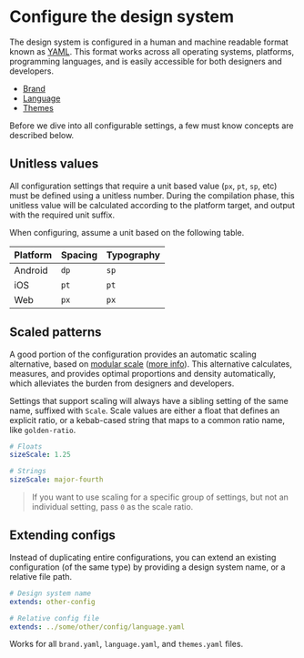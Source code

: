 # Configure the design system

The design system is configured in a human and machine readable format known as
[YAML](https://en.wikipedia.org/wiki/YAML). This format works across all operating systems,
platforms, programming languages, and is easily accessible for both designers and developers.

- [Brand](./brand.md)
- [Language](./language.md)
- [Themes](./themes.md)

Before we dive into all configurable settings, a few must know concepts are described below.

## Unitless values

All configuration settings that require a unit based value (`px`, `pt`, `sp`, etc) must be defined
using a unitless number. During the compilation phase, this unitless value will be calculated
according to the platform target, and output with the required unit suffix.

When configuring, assume a unit based on the following table.

| Platform | Spacing | Typography |
| -------- | ------- | ---------- |
| Android  | `dp`    | `sp`       |
| iOS      | `pt`    | `pt`       |
| Web      | `px`    | `px`       |

## Scaled patterns

A good portion of the configuration provides an automatic scaling alternative, based on
[modular scale](https://www.modularscale.com)
([more info](https://alistapart.com/article/more-meaningful-typography/)). This alternative
calculates, measures, and provides optimal proportions and density automatically, which alleviates
the burden from designers and developers.

Settings that support scaling will always have a sibling setting of the same name, suffixed with
`Scale`. Scale values are either a float that defines an explicit ratio, or a kebab-cased string
that maps to a common ratio name, like `golden-ratio`.

```yaml
# Floats
sizeScale: 1.25

# Strings
sizeScale: major-fourth
```

> If you want to use scaling for a specific group of settings, but not an individual setting, pass
> `0` as the scale ratio.

## Extending configs

Instead of duplicating entire configurations, you can extend an existing configuration (of the same
type) by providing a design system name, or a relative file path.

```yaml
# Design system name
extends: other-config

# Relative config file
extends: ../some/other/config/language.yaml
```

Works for all `brand.yaml`, `language.yaml`, and `themes.yaml` files.
